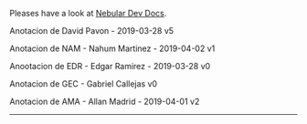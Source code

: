 Pleases have a look at [Nebular Dev Docs](https://github.com/akveo/nebular/blob/master/DEV_DOCS.md).

Anotacion de David Pavon - 2019-03-28 v5

Anotacion de NAM -  Nahum Martinez - 2019-04-02 v1

Anootacion de EDR - Edgar Ramirez - 2019-03-28 v0

Anotacion de  GEC - Gabriel Callejas v0

Anotacion de AMA - Allan Madrid - 2019-04-01 v2
******************************************************
